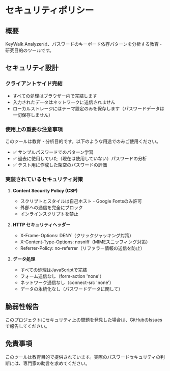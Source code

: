# セキュリティポリシー

## 概要

KeyWalk Analyzerは、パスワードのキーボード依存パターンを分析する教育・研究目的のツールです。

## セキュリティ設計

### クライアントサイド完結
- すべての処理はブラウザー内で完結します
- 入力されたデータはネットワークに送信されません
- ローカルストレージにはテーマ設定のみを保存します（パスワードデータは一切保存しません）

### 使用上の重要な注意事項

このツールは教育・分析目的です。以下のような用途でのみご使用ください。

- ✅ サンプルパスワードでのパターン学習
- ✅ 過去に使用していた（現在は使用していない）パスワードの分析
- ✅ テスト用に作成した架空のパスワードの評価

### 実装されているセキュリティ対策

1. **Content Security Policy (CSP)**
   - スクリプトとスタイルは自己ホスト・Google Fontsのみ許可
   - 外部への通信を完全にブロック
   - インラインスクリプトを禁止

2. **HTTP セキュリティヘッダー**
   - X-Frame-Options: DENY（クリックジャッキング対策）
   - X-Content-Type-Options: nosniff（MIMEスニッフィング対策）
   - Referrer-Policy: no-referrer（リファラー情報の送信を防止）

3. **データ処理**
   - すべての処理はJavaScriptで完結
   - フォーム送信なし（form-action 'none'）
   - ネットワーク通信なし（connect-src 'none'）
   - データの永続化なし（パスワードデータに関して）

## 脆弱性報告

このプロジェクトにセキュリティ上の問題を発見した場合は、GitHubのIssuesで報告してください。

## 免責事項

このツールは教育目的で提供されています。実際のパスワードセキュリティの判断には、専門家の助言を求めてください。
